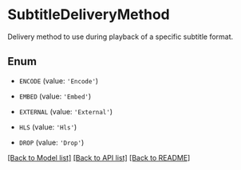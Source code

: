 # SubtitleDeliveryMethod

Delivery method to use during playback of a specific subtitle format.

## Enum

* `ENCODE` (value: `'Encode'`)

* `EMBED` (value: `'Embed'`)

* `EXTERNAL` (value: `'External'`)

* `HLS` (value: `'Hls'`)

* `DROP` (value: `'Drop'`)

[[Back to Model list]](README.md#documentation-for-models) [[Back to API list]](README.md#documentation-for-api-endpoints) [[Back to README]](README.md)


